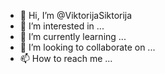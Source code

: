 - 👋 Hi, I’m @ViktorijaSiktorija
- 👀 I’m interested in ...
- 🌱 I’m currently learning ...
- 💞️ I’m looking to collaborate on ...
- 📫 How to reach me ...

<!---
ViktorijaSiktorija/ViktorijaSiktorija is a ✨ special ✨ repository because its `README.md` (this file) appears on your GitHub profile.
You can click the Preview link to take a look at your changes.
--->
